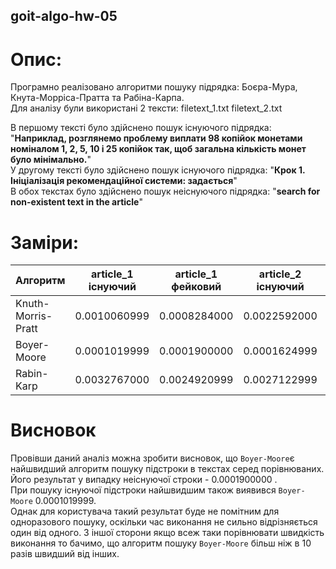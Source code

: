 ## goit-algo-hw-05
# Опис:

Програмно реалізовано алгоритми пошуку підрядка: Боєра-Мура, Кнута-Морріса-Пратта та Рабіна-Карпа.<br>
Для аналізу були використані 2 тексти:
filetext_1.txt
filetext_2.txt

В першому тексті було здійснено пошук існуючого підрядка: "**Наприклад, розглянемо проблему виплати 98 копійок монетами номіналом 1, 2, 5, 10 і 25 копійок так, щоб загальна кількість монет було мінімально.**"<br>
У другому тексті було здійснено пошук існуючого підрядка: "**Крок 1. Ініціалізація рекомендаційної системи: задається**"<br>
В обох текстах було здійснено пошук неіснуючого підрядка: "**search for non-existent text in the article**"<br> 

# Заміри:
| Алгоритм           | article_1 існуючий  | article_1 фейковий | article_2 існуючий | article_2 фейковий |
|--------------------|---------------------|--------------------|--------------------|--------------------|
| Knuth-Morris-Pratt |  0.0010060999       | 0.0008284000       | 0.0022592000       | 0.0036862000       |
| Boyer-Moore        |  0.0001019999       | 0.0001900000       | 0.0001624999       | 0.0003464000       |
| Rabin-Karp         |  0.0032767000       | 0.0024920999       | 0.0027122999       | 0.0071722999       |

# Висновок
Провівши даний аналіз можна зробити висновок, що `Boyer-Moore`є найшвидший алгоритм пошуку підстроки в текстах серед порівнюваних. Його результат у випадку неіснуючої строки - 0.0001900000 .<br>
При пошуку існуючої підстроки найшвидшим також виявився `Boyer-Moore` 0.0001019999.<br>
Однак для користувача такий результат буде не помітним для одноразового пошуку, оскільки час виконання не сильно відрізняється один від одного. З іншої сторони якщо всеж таки порівнювати швидкість виконання то бачимо, що алгоритм пошуку `Boyer-Moore` більш ніж в 10 разів швидший від інших.<br>  

